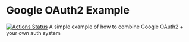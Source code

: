 # Google OAuth2 Example
[![Actions Status](https://github.com/tosuki/google-oauth2-example/workflows/CI%20Checks/badge.svg)](https://github.com/tosuki/google-oauth2-example/actions)
A simple example of how to combine Google OAuth2 + your own auth system
